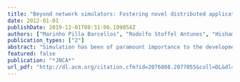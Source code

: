 ```yaml
---
title: "Beyond network simulators: Fostering novel distributed applications and protocols through extendible design"
date: 2012-01-01
publishDate: 2019-12-01T08:31:06.109054Z
authors: ["Marinho Pilla Barcellos", "Rodolfo Stoffel Antunes", "Hisham H Muhammad", "Ruthiano S Munaretti"]
publication_types: ["2"]
abstract: "Simulation has been of paramount importance to the development of novel Internet protocols. Such an approach typically focuses on one of three domains: wireless and other link-layer technologies, routing protocols, and transport-layer mechanisms and"
featured: false
publication: "*JNCA*"
url_pdf: "http://dl.acm.org/citation.cfm?id=2076808.2077055&coll=DL&dl=GUIDE&CFID=675591961&CFTOKEN=99072741 papers3://publication/uuid/7294F319-4F38-4D24-9F11-5E4D1F0D3694"
---
```


